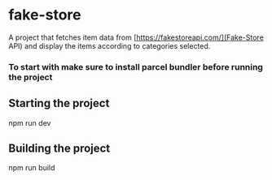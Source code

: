 # fake-store
A project that fetches item data from [https://fakestoreapi.com/](Fake-Store API) and display the items according to categories selected.

### To start with make sure to install parcel bundler before running the project

## Starting the project
npm run dev

## Building the project
 npm run build
